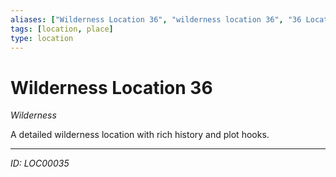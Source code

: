 ```yaml
---
aliases: ["Wilderness Location 36", "wilderness location 36", "36 Location Wilderness"]
tags: [location, place]
type: location
---
```


# Wilderness Location 36

*Wilderness*

A detailed wilderness location with rich history and plot hooks.

---
*ID: LOC00035*
